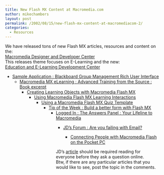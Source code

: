 ```yaml
---
title: New Flash MX Content at Macromedia.com
author: mikechambers
layout: post
permalink: /2002/08/15/new-flash-mx-content-at-macromediacom-2/
categories:
  - Resources
---
```



We have released tons of new Flash MX articles, resources and content on the:  
[Macromedia Designer and Developer Center][1]  
This releases theme focuses on E-Learning and the new:  
[Education and E-Learning Development Center][2]  
  
*   [Sample Application : Blackboard Group Management Rich User Interface][3]  
    *   [Macromedia MX eLearning : Advanced Training from the Source : Book excerpt][4]  
        *   [Creating Learning Objects with Macromedia Flash MX][5]  
            *   [Using Macromedia Flash MX Learning Interactions][6]  
                *   [Using a Macromedia Flash MX Quiz Template][7]  
                    *   [Tip of the Week : Build a better form with Flash MX][8]  
                        *   [Logged In : The Answers Panel : Your Lifeline to Macromedia][9]  
                            *   [JD&#8217;s Forum : Are you failing with Email?][10]  
                                *   [Connecting People with Macromedia Flash on the Pocket PC][11]</UL>
                                  
                                JD&#8217;s [article][10] should be required reading for everyone before they ask a question online.  
                                Btw, if there are any particular articles that you would like to see, post the topic in the comments.</p>

 [1]: http://www.macromedia.com/desdev/
 [2]: http://www.macromedia.com/desdev/education/
 [3]: http://www.macromedia.com/desdev/mx/blackboard/
 [4]: http://www-staging.macromedia.com/desdev/education/articles/mx_elearning.html
 [5]: http://www.macromedia.com/desdev/education/articles/learning_objects.html
 [6]: http://www.macromedia.com/support/flash/applications/learning_interactions/
 [7]: http://www.macromedia.com/support/flash/applications/quiz_tutorial/
 [8]: http://www.macromedia.com/desdev/tip/012.html
 [9]: http://www.macromedia.com/desdev/logged_in/
 [10]: http://www.macromedia.com/desdev/jd_forum/
 [11]: http://www.macromedia.com/desdev/mobile/articles/flash_chat.html